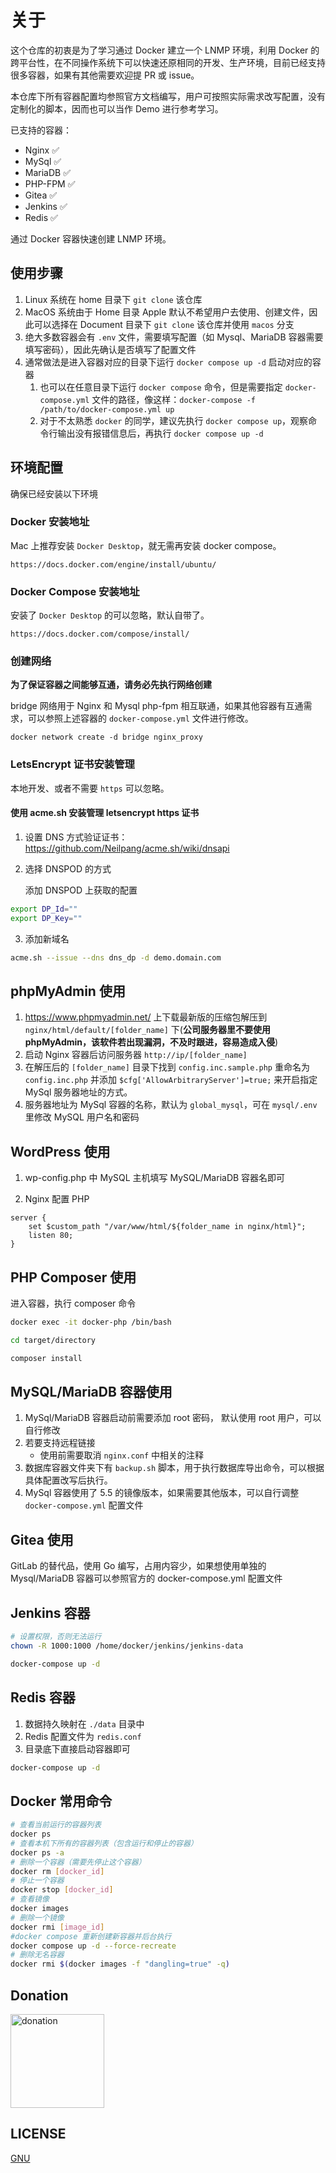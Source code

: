 # 关于

这个仓库的初衷是为了学习通过 Docker 建立一个 LNMP 环境，利用 Docker 的跨平台性，在不同操作系统下可以快速还原相同的开发、生产环境，目前已经支持很多容器，如果有其他需要欢迎提 PR 或 issue。

本仓库下所有容器配置均参照官方文档编写，用户可按照实际需求改写配置，没有定制化的脚本，因而也可以当作 Demo 进行参考学习。

已支持的容器：

- Nginx   ✅ 
- MySql   ✅ 
- MariaDB ✅ 
- PHP-FPM ✅ 
- Gitea   ✅ 
- Jenkins ✅ 
- Redis   ✅ 

通过 Docker 容器快速创建 LNMP 环境。

## 使用步骤

1. Linux 系统在 home 目录下 `git clone` 该仓库
2. MacOS 系统由于 Home 目录 Apple 默认不希望用户去使用、创建文件，因此可以选择在 Document 目录下 `git clone` 该仓库并使用 `macos` 分支
3. 绝大多数容器会有 `.env` 文件，需要填写配置（如 Mysql、MariaDB 容器需要填写密码），因此先确认是否填写了配置文件 
4. 通常做法是进入容器对应的目录下运行 `docker compose up -d` 启动对应的容器
    1. 也可以在任意目录下运行 `docker compose` 命令，但是需要指定 `docker-compose.yml` 文件的路径，像这样：`docker-compose -f /path/to/docker-compose.yml up`
    2. 对于不太熟悉 `docker` 的同学，建议先执行 `docker compose up`，观察命令行输出没有报错信息后，再执行 `docker compose up -d`

## 环境配置

确保已经安装以下环境

### Docker 安装地址

Mac 上推荐安装 `Docker Desktop`，就无需再安装 docker compose。

`https://docs.docker.com/engine/install/ubuntu/`

### Docker Compose 安装地址

安装了 `Docker Desktop` 的可以忽略，默认自带了。

`https://docs.docker.com/compose/install/`

### 创建网络

**为了保证容器之间能够互通，请务必先执行网络创建**

bridge 网络用于 Nginx 和 Mysql php-fpm 相互联通，如果其他容器有互通需求，可以参照上述容器的 `docker-compose.yml` 文件进行修改。

`docker network create -d bridge nginx_proxy`

### LetsEncrypt 证书安装管理

本地开发、或者不需要 `https` 可以忽略。

#### 使用 acme.sh 安装管理 letsencrypt https 证书

1. 设置 DNS 方式验证证书： https://github.com/Neilpang/acme.sh/wiki/dnsapi

2. 选择 DNSPOD 的方式

   添加 DNSPOD 上获取的配置

```bash
export DP_Id=""
export DP_Key=""
```

3. 添加新域名

```bash
acme.sh --issue --dns dns_dp -d demo.domain.com
```

## phpMyAdmin 使用

1. https://www.phpmyadmin.net/ 上下载最新版的压缩包解压到 `nginx/html/default/[folder_name]` 下(**公司服务器里不要使用 phpMyAdmin，该软件若出现漏洞，不及时跟进，容易造成入侵**)
2. 启动 Nginx 容器后访问服务器 `http://ip/[folder_name]`
3. 在解压后的 `[folder_name]` 目录下找到 `config.inc.sample.php` 重命名为 `config.inc.php` 并添加 `$cfg['AllowArbitraryServer']=true;` 来开启指定 MySql 服务器地址的方式。
4. 服务器地址为 MySql 容器的名称，默认为 `global_mysql`，可在 `mysql/.env` 里修改 MySQL 用户名和密码

## WordPress 使用

1. wp-config.php 中 MySQL 主机填写 MySQL/MariaDB 容器名即可

2. Nginx 配置 PHP

```nginx
server {
    set $custom_path "/var/www/html/${folder_name in nginx/html}";
    listen 80;
}
```

## PHP Composer 使用

进入容器，执行 composer 命令

```bash
docker exec -it docker-php /bin/bash

cd target/directory

composer install
```

## MySQL/MariaDB 容器使用

1. MySql/MariaDB 容器启动前需要添加 root 密码， 默认使用 root 用户，可以自行修改
2. 若要支持远程链接
    - 使用前需要取消 `nginx.conf` 中相关的注释
3. 数据库容器文件夹下有 `backup.sh` 脚本，用于执行数据库导出命令，可以根据具体配置改写后执行。
4. MySql 容器使用了 5.5 的镜像版本，如果需要其他版本，可以自行调整 `docker-compose.yml` 配置文件

## Gitea 使用

GitLab 的替代品，使用 Go 编写，占用内容少，如果想使用单独的 Mysql/MariaDB 容器可以参照官方的 docker-compose.yml 配置文件

## Jenkins 容器

```bash
# 设置权限，否则无法运行
chown -R 1000:1000 /home/docker/jenkins/jenkins-data

docker-compose up -d
```

## Redis 容器

1. 数据持久映射在 `./data` 目录中
2. Redis 配置文件为 `redis.conf`
3. 目录底下直接启动容器即可

```bash
docker-compose up -d
```

## Docker 常用命令

```bash
# 查看当前运行的容器列表
docker ps
# 查看本机下所有的容器列表（包含运行和停止的容器）
docker ps -a
# 删除一个容器（需要先停止这个容器）
docker rm [docker_id]
# 停止一个容器
docker stop [docker_id]
# 查看镜像
docker images
# 删除一个镜像
docker rmi [image_id]
#docker compose 重新创建新容器并后台执行
docker compose up -d --force-recreate
# 删除无名容器
docker rmi $(docker images -f "dangling=true" -q)
```

## Donation

<img width="150" src="http://img.noxxxx.com/alipay.png" alt="donation">

## LICENSE

[GNU](http://www.gnu.org/licenses/gpl-3.0.html)
